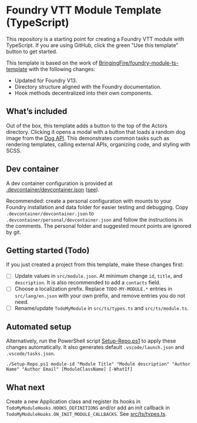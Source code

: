 # Foundry VTT Module Template (TypeScript)

This repository is a starting point for creating a Foundry VTT module with TypeScript. If you are using GitHub, click the green "Use this template" button to get started.

This template is based on the work of [BringingFire/foundry-module-ts-template](https://github.com/BringingFire/foundry-module-ts-template) with the following changes:

- Updated for Foundry V13.
- Directory structure aligned with the Foundry documentation.
- Hook methods decentralized into their own components.

## What’s included

Out of the box, this template adds a button to the top of the Actors directory. Clicking it opens a modal with a button that loads a random dog image from the [Dog API][3]. This demonstrates common tasks such as rendering templates, calling external APIs, organizing code, and styling with SCSS.

## Dev container

A dev container configuration is provided at [.devcontainer/devcontainer.json](.devcontainer/devcontainer.json) ([see][5]).

Recommended: create a personal configuration with mounts to your Foundry installation and data folder for easier testing and debugging. Copy `.devcontainer/devcontainer.json` to `.devcontainer/personal/devcontainer.json` and follow the instructions in the comments. The personal folder and suggested mount points are ignored by git.

## Getting started (Todo)

If you just created a project from this template, make these changes first:

- [ ] Update values in `src/module.json`. At minimum change `id`, `title`, and `description`. It is also recommended to add a `contacts` field.
- [ ] Choose a localization prefix. Replace `TODO-MY-MODULE.*` entries in `src/lang/en.json` with your own prefix, and remove entries you do not need.
- [ ] Rename/update `TodoMyModule` in `src/ts/types.ts` and `src/ts/module.ts`.

## Automated setup

Alternatively, run the PowerShell script [Setup-Repo.ps1](Setup-Repo.ps1) to apply these changes automatically. It also generates default `.vscode/launch.json` and `.vscode/tasks.json`.

```pwsh
./Setup-Repo.ps1 module-id "Module Title" "Module description" "Author Name" "Author Email" [ModuleClassName] [-WhatIf]
```

## What next

Create a new Application class and register its hooks in `TodoMyModuleHooks.HOOKS_DEFINITIONS` and/or add an init callback in `TodoMyModuleHooks.ON_INIT_MODULE_CALLBACKS`. See [src/ts/types.ts](./src/ts/types.ts).

[1]: https://foundryvtt.com/
[2]: https://www.typescriptlang.org/
[3]: https://dog.ceo/dog-api/
[4]: https://bringingfire.com/blog/intro-to-foundry-module-development
[5]: https://code.visualstudio.com/docs/devcontainers/containers
